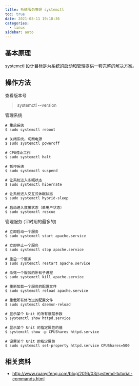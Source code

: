 ```yaml
---
title: 系统服务管理 systemctl
toc: true
date: 2021-08-11 19:18:36
categories:
  - linux
sidebar: auto
---
```



## 基本原理

systemctl 设计目标是为系统的启动和管理提供一套完整的解决方案。


## 操作方法

查看版本号 

> systemctl --version

管理系统

 ```
# 重启系统
$ sudo systemctl reboot

# 关闭系统，切断电源
$ sudo systemctl poweroff

# CPU停止工作
$ sudo systemctl halt

# 暂停系统
$ sudo systemctl suspend

# 让系统进入冬眠状态
$ sudo systemctl hibernate

# 让系统进入交互式休眠状态
$ sudo systemctl hybrid-sleep

# 启动进入救援状态（单用户状态）
$ sudo systemctl rescue
 ```

  管理服务 (平时用的最多的)

  ```
# 立即启动一个服务
$ sudo systemctl start apache.service

# 立即停止一个服务
$ sudo systemctl stop apache.service

# 重启一个服务
$ sudo systemctl restart apache.service

# 杀死一个服务的所有子进程
$ sudo systemctl kill apache.service

# 重新加载一个服务的配置文件
$ sudo systemctl reload apache.service

# 重载所有修改过的配置文件
$ sudo systemctl daemon-reload

# 显示某个 Unit 的所有底层参数
$ systemctl show httpd.service

# 显示某个 Unit 的指定属性的值
$ systemctl show -p CPUShares httpd.service

# 设置某个 Unit 的指定属性
$ sudo systemctl set-property httpd.service CPUShares=500
  ```

  ## 相关资料

  - http://www.ruanyifeng.com/blog/2016/03/systemd-tutorial-commands.html
